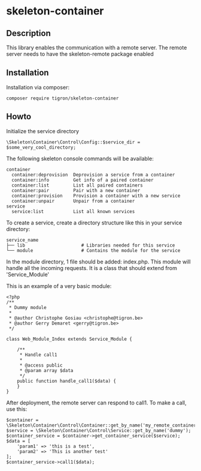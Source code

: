 # skeleton-container

## Description

This library enables the communication with a remote server. The remote server
needs to have the skeleton-remote package enabled

## Installation

Installation via composer:

    composer require tigron/skeleton-container

## Howto

Initialize the service directory

    \Skeleton\Container\Control\Config::$service_dir = $some_very_cool_directory;

The following skeleton console commands will be available:

    container
      container:deprovision  Deprovision a service from a container
      container:info         Get info of a paired container
      container:list         List all paired containers
      container:pair         Pair with a new container
      container:provision    Provision a container with a new service
      container:unpair       Unpair from a container
    service
      service:list           List all known services

To create a service, create a directory structure like this in your service
directory:

    service_name
    ├── lib 	                # Libraries needed for this service
    └── module                  # Contains the module for the service

In the module directory, 1 file should be added: index.php. This module will
handle all the incoming requests. It is a class that should extend from
'Service_Module'

This is an example of a very basic module:

    <?php
    /**
     * Dummy module
     *
     * @author Christophe Gosiau <christophe@tigron.be>
     * @author Gerry Demaret <gerry@tigron.be>
     */

    class Web_Module_Index extends Service_Module {

        /**
         * Handle call1
         *
         * @access public
         * @param array $data
         */
        public function handle_call1($data) {
        }
    }

After deployment, the remote server can respond to call1. To make a call, use
this:

    $container = \Skeleton\Container\Control\Container::get_by_name('my_remote_container');
    $service = \Skeleton\Container\Control\Service::get_by_name('dummy');
    $container_service = $container->get_container_service($service);
    $data = [
        'param1' => 'this is a test',
        'param2' => 'This is another test'
    ];
    $container_service->call1($data);
